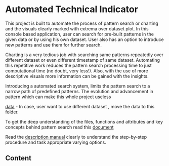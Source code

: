 # Automated Technical Indicator

This project is built to automate the process of pattern search or charting and the visuals clearly marked with extrema over dataset plot. In this console based application, user can search for pre-built patterns in the given data or by using his own dataset. User also has an option to introduce new patterns and use them for further search.

Charting is a very tedious job with searching same patterns repeatedly over different dataset or even different timestamp of same dataset. Automating this repetitive work reduces the pattern search processing time to just computational time (no doubt, very less!). Also, with the use of more descriptive visuals more information can be gained with the insights. 

Introducing a automated search system, limits the pattern search to a narrow path of predefined patterns. The evolution and advancement in pattern which can make this whole project useless  

[data](https://github.com/rajatgarg149/Technical-Analysis/tree/master/Technical%20Analysis/data) - In case, user want to use different dataset , move the data to this folder.

To get the deep understanding of the files, functions and attributes and key concepts behind pattern search read this [document](https://github.com/rajatgarg149/Technical-Analysis/blob/master/Technical%20Indicator%5BBlog%5D.pdf)

Read the [description manual](https://github.com/rajatgarg149/Technical-Analysis/blob/master/Description%20Manual.pdf) clearly to understand the step-by-step procedure and task appropriate varying options.

## Content

